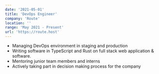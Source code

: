 ```yaml
---
date: '2021-05-01'
title: 'DevOps Engineer'
company: 'Route'
location: ''
range: 'May 2021 - Present'
url: 'https://route.host'
---
```

 - Managing DevOps environment in staging and production
 - Writing software in TypeScript and Rust on full stack web application & software. 
 - Mentoring junior team members and interns 
 - Actively taking part in decision making process for the company
